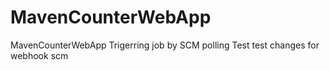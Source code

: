 # MavenCounterWebApp
MavenCounterWebApp
Trigerring job by SCM polling Test
test changes for webhook scm
